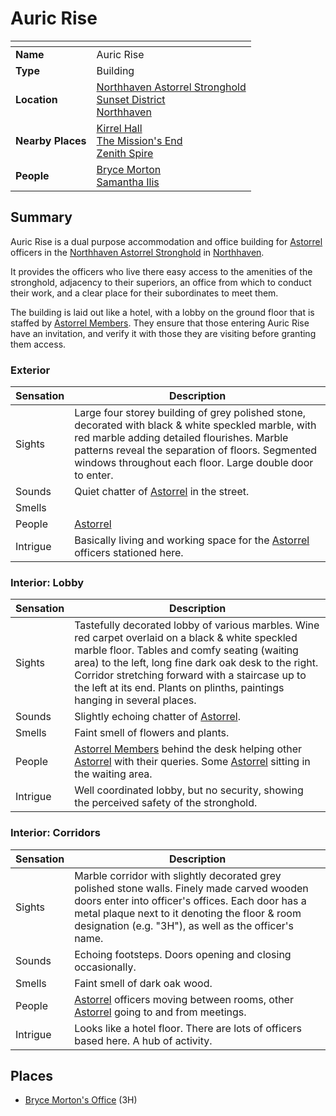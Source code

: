 # Auric Rise

| []() | |
| --- | --- |
| **Name** | Auric Rise |
| **Type** | Building |
| **Location** | [Northhaven Astorrel Stronghold](northhaven-astorrel-stronghold.md)<br />[Sunset District](sunset-district.md)<br />[Northhaven](../README.md) |
| **Nearby Places** | [Kirrel Hall](kirrel-hall.md)<br />[The Mission's End](the-missions-end.md)<br />[Zenith Spire](zenith-spire.md) |
| **People** | [Bryce Morton](../../../../../people/bryce-morton.md)<br />[Samantha Ilis](../../../../../people/samantha-ilis.md) |

## Summary

Auric Rise is a dual purpose accommodation and office building for [Astorrel](../../../organisations/astorrel/README.md) officers in the [Northhaven Astorrel Stronghold](northhaven-astorrel-stronghold.md) in [Northhaven](../README.md).

It provides the officers who live there easy access to the amenities of the stronghold, adjacency to their superiors, an office from which to conduct their work, and a clear place for their subordinates to meet them.

The building is laid out like a hotel, with a lobby on the ground floor that is staffed by [Astorrel Members](../../../organisations/astorrel/ranks/1-member.md). They ensure that those entering Auric Rise have an invitation, and verify it with those they are visiting before granting them access.

### Exterior

| Sensation | Description |
| ---- | --- |
| Sights | Large four storey building of grey polished stone, decorated with black & white speckled marble, with red marble adding detailed flourishes. Marble patterns reveal the separation of floors. Segmented windows throughout each floor. Large double door to enter. |
| Sounds | Quiet chatter of [Astorrel](../../../organisations/astorrel/README.md) in the street. |
| Smells | |
| People | [Astorrel](../../../organisations/astorrel/README.md) |
| Intrigue | Basically living and working space for the [Astorrel](../../../organisations/astorrel/README.md) officers stationed here. |

### Interior: Lobby

| Sensation | Description |
| ---- | --- |
| Sights | Tastefully decorated lobby of various marbles. Wine red carpet overlaid on a black & white speckled marble floor. Tables and comfy seating (waiting area) to the left, long fine dark oak desk to the right. Corridor stretching forward with a staircase up to the left at its end. Plants on plinths, paintings hanging in several places. |
| Sounds | Slightly echoing chatter of [Astorrel](../../../organisations/astorrel/README.md). |
| Smells | Faint smell of flowers and plants. |
| People | [Astorrel Members](../../../organisations/astorrel/ranks/1-member.md) behind the desk helping other [Astorrel](../../../organisations/astorrel/README.md) with their queries. Some [Astorrel](../../../organisations/astorrel/README.md) sitting in the waiting area. |
| Intrigue | Well coordinated lobby, but no security, showing the perceived safety of the stronghold. |

### Interior: Corridors

| Sensation | Description |
| ---- | --- |
| Sights | Marble corridor with slightly decorated grey polished stone walls. Finely made carved wooden doors enter into officer's offices. Each door has a metal plaque next to it denoting the floor & room designation (e.g. "3H"), as well as the officer's name. |
| Sounds | Echoing footsteps. Doors opening and closing occasionally. |
| Smells | Faint smell of dark oak wood. |
| People | [Astorrel](../../../organisations/astorrel/README.md) officers moving between rooms, other [Astorrel](../../../organisations/astorrel/README.md) going to and from meetings. |
| Intrigue | Looks like a hotel floor. There are lots of officers based here. A hub of activity. |

## Places

- [Bryce Morton's Office](bryce-mortons-office.md) (3H)
